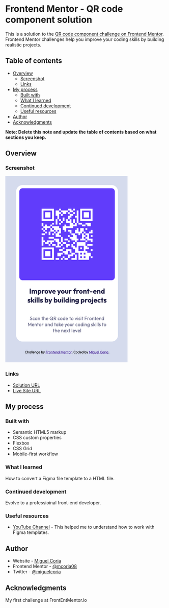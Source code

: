 # Frontend Mentor - QR code component solution

This is a solution to the [QR code component challenge on Frontend Mentor](https://www.frontendmentor.io/challenges/qr-code-component-iux_sIO_H). Frontend Mentor challenges help you improve your coding skills by building realistic projects.

## Table of contents

- [Overview](#overview)
  - [Screenshot](#screenshot)
  - [Links](#links)
- [My process](#my-process)
  - [Built with](#built-with)
  - [What I learned](#what-i-learned)
  - [Continued development](#continued-development)
  - [Useful resources](#useful-resources)
- [Author](#author)
- [Acknowledgments](#acknowledgments)

**Note: Delete this note and update the table of contents based on what sections you keep.**

## Overview

### Screenshot

![](./assets/images/screenshot1.png)

### Links

- [Solution URL](https://github.com/mcoria08/frntendmentor-qr-code-component-figma)
- [Live Site URL](https://courageous-gnome-14a090.netlify.app/)

## My process

### Built with

- Semantic HTML5 markup
- CSS custom properties
- Flexbox
- CSS Grid
- Mobile-first workflow

### What I learned

How to convert a Figma file template to a HTML file.

### Continued development

Evolve to a professioinal front-end developer.

### Useful resources

- [YouTube Channel](https://www.youtube.com/watch?v=THk-b2pr8Nc) - This helped me to understand how to work with Figma templates.

## Author

- Website - [Miguel Coria](https://github.com/mcoria08)
- Frontend Mentor - [@mcoria08](https://www.frontendmentor.io/profile/mcoria08)
- Twitter - [@miguelcoria](https://twitter.com/miguelcoria)

## Acknowledgments

My first challenge at FrontEntMentor.io
